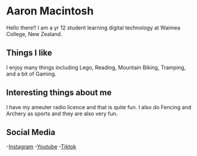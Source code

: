 # Aaron Macintosh

Hello there!! I am a yr 12 student learning digital technology at Waimea College, New Zealand.

## Things I like

I enjoy many things including Lego, Reading, Mountain Biking, Tramping, and a bit of Gaming. 

## Interesting things about me

I have my ameuter radio licence and that is quite fun. I also do Fencing and Archery as sports and they are also very fun.

## Social Media
-[Instagram](https://www.youtube.com/watch?v=xvFZjo5PgG0)
-[Youtube](https://www.youtube.com/watch?v=xvFZjo5PgG0)
-[Tiktok](https://www.youtube.com/watch?v=xvFZjo5PgG0)
